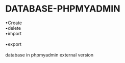 # DATABASE-PHPMYADMIN
&bull;Create<br> 
&bull;delete<br> 
&bull;import<br>  
&bull;export<br>  
database in phpmyadmin external version
